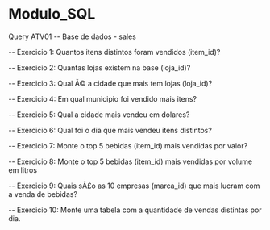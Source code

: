 # Modulo_SQL
Query ATV01
-- Base de dados - sales

-- Exercicio 1: Quantos itens distintos foram vendidos (item_id)?

-- Exercicio 2: Quantas lojas existem na base (loja_id)?

-- Exercicio 3: Qual Ã© a cidade que mais tem lojas (loja_id)?

-- Exercicio 4: Em qual municipio foi vendido mais itens?

-- Exercicio 5: Qual a cidade mais vendeu em dolares?

-- Exercicio 6: Qual foi o dia que mais vendeu itens distintos?

-- Exercicio 7: Monte o top 5 bebidas (item_id) mais vendidas por valor?

-- Exercicio 8: Monte o top 5 bebidas (item_id) mais vendidas por volume em litros

-- Exercicio 9: Quais sÃ£o as 10 empresas (marca_id) que mais lucram com a venda de bebidas?

-- Exercicio 10: Monte uma tabela com a quantidade de vendas distintas por dia.
